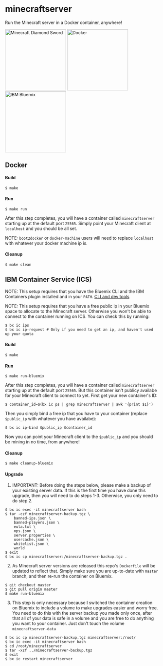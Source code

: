 # minecraftserver
Run the Minecraft server in a Docker container, anywhere!

<img
  alt="Minecraft Diamond Sword"
  width=200
  src="http://www.thinkgeek.com/images/products/frontsquare/inmt_minecraft_deluxe_diamond_sword.jpg"
/>
<img
  alt="Docker"
  width=200
  src="https://pbs.twimg.com/profile_images/378800000124779041/fbbb494a7eef5f9278c6967b6072ca3e_400x400.png"
/>
<img
  alt="IBM Bluemix"
  width=200
  src="https://ih1.redbubble.net/image.160886161.3072/flat,800x800,075,f.jpg"
/>

## Docker

#### Build
```
$ make
```

#### Run
```
$ make run
```
After this step completes, you will have a container called `minecraftserver` starting up at the default port `25565`. Simply point your Minecraft client at `localhost` and you should be all set.

NOTE: `boot2docker` or `docker-machine` users will need to replace `localhost` with whatever your docker machine ip is.

#### Cleanup
```
$ make clean
```

## IBM Container Service (ICS)
NOTE: This setup requires that you have the Bluemix CLI and the IBM Containers plugin installed and in your `PATH`. [CLI and dev tools](https://console.ng.bluemix.net/docs/cli/index.html#cli)

NOTE: This setup requires that you have a free public ip in your Bluemix space to allocate to the Minecraft server. Otherwise you won't be able to connect to the container running on ICS. You can check this by running:
```
$ bx ic ips
$ bx ic ip-request # Only if you need to get an ip, and haven't used up your quota
```

#### Build
```
$ make
```

#### Run
```
$ make run-bluemix
```
After this step completes, you will have a container called `minecraftserver` starting up at the default port `25565`. But this container isn't publicy availabe for your Minecraft client to connect to yet. First get your new container's ID:
```
$ container_id=$(bx ic ps | grep minecraftserver | awk '{print $1}')
```
Then you simply bind a free ip that you have to your container (replace `$public_ip` with whatever you have availabe):
```
$ bx ic ip-bind $public_ip $container_id
```
Now you can point your Minecraft client to the `$public_ip` and you should be mining in no time, from anywhere!

#### Cleanup
```
$ make cleanup-bluemix
```

#### Upgrade
1. IMPORTANT: Before doing the steps below, please make a backup of your existing server data. If this is the first time you have done this upgrade, then you will need to do steps 1-3. Otherwise, you only need to do step 2.
```
$ bx ic exec -it minecraftserver bash
$ tar -czf minecraftserver-backup.tgz \
    banned-ips.json \
    banned-players.json \
    eula.txt \
    ops.json \
    server.properties \
    usercache.json \
    whitelist.json \
    world
$ exit
$ bx ic cp minecraftserver:/minecraftserver-backup.tgz .
```

2. As Minecraft server versions are released this repo's `Dockerfile` will be updated to reflect that. Simply make sure you are up-to-date with `master` branch, and then re-run the container on Bluemix.
```
$ git checkout master
$ git pull origin master
$ make run-bluemix
```

3. This step is only necessary because I switched the container creation on Bluemix to include a volume to make upgrades easier and worry free. You need to do this with the server backup you made only once, after that all of your data is safe in a volume and you are free to do anything you want to your container. Just don't touch the volume `minecraftserver-data`
```
$ bx ic cp minecraftserver-backup.tgz minecraftserver:/root/
$ bx ic exec -it minecraftserver bash
$ cd /root/minecraftserver
$ tar -xzf ../minecraftserver-backup.tgz
$ exit
$ bx ic restart minecraftserver
```
